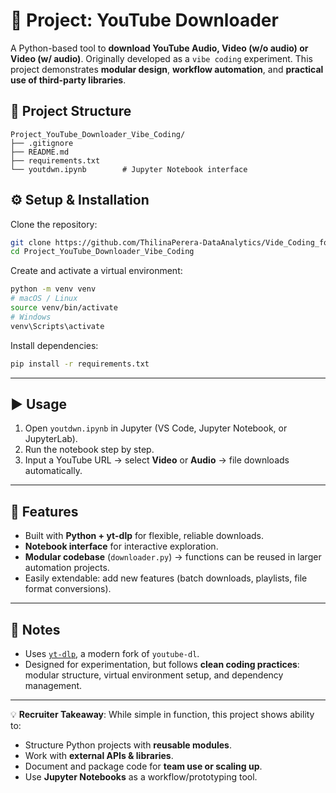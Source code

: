 # 🎥 Project: YouTube Downloader

A Python-based tool to **download YouTube Audio, Video (w/o audio) or Video (w/ audio)**. Originally developed as a `vibe coding` experiment. This project demonstrates **modular design**, **workflow automation**, and **practical use of third-party libraries**.

## 📂 Project Structure

```
Project_YouTube_Downloader_Vibe_Coding/
├── .gitignore
├── README.md
├── requirements.txt
└── youtdwn.ipynb        # Jupyter Notebook interface
```

## ⚙️ Setup & Installation

Clone the repository:

```bash
git clone https://github.com/ThilinaPerera-DataAnalytics/Vide_Coding_for_fun_YouTube_Downloader.git
cd Project_YouTube_Downloader_Vibe_Coding
```

Create and activate a virtual environment:

```bash
python -m venv venv
# macOS / Linux
source venv/bin/activate
# Windows
venv\Scripts\activate
```

Install dependencies:

```bash
pip install -r requirements.txt
```

---

## ▶️ Usage

1. Open `youtdwn.ipynb` in Jupyter (VS Code, Jupyter Notebook, or JupyterLab).
2. Run the notebook step by step.
3. Input a YouTube URL → select **Video** or **Audio** → file downloads automatically.

---

## 🚀 Features

* Built with **Python + yt-dlp** for flexible, reliable downloads.
* **Notebook interface** for interactive exploration.
* **Modular codebase** (`downloader.py`) → functions can be reused in larger automation projects.
* Easily extendable: add new features (batch downloads, playlists, file format conversions).

---

## 📝 Notes

* Uses [`yt-dlp`](https://github.com/yt-dlp/yt-dlp), a modern fork of `youtube-dl`.
* Designed for experimentation, but follows **clean coding practices**: modular structure, virtual environment setup, and dependency management.

---

💡 **Recruiter Takeaway**: While simple in function, this project shows ability to:

* Structure Python projects with **reusable modules**.
* Work with **external APIs & libraries**.
* Document and package code for **team use or scaling up**.
* Use **Jupyter Notebooks** as a workflow/prototyping tool.
